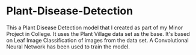 # Plant-Disease-Detection
This a Plant Disease Detection model that I created as part of my Minor Project in College.
It uses the Plant Village data set as the base. It's based on Leaf Image Classification of images from the data set. A Convolutional Neural Network has been used to train the model.
